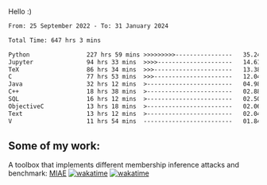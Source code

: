 Hello :)


<!--START_SECTION:waka-->

```txt
From: 25 September 2022 - To: 31 January 2024

Total Time: 647 hrs 3 mins

Python                227 hrs 59 mins >>>>>>>>>----------------   35.24 %
Jupyter               94 hrs 33 mins  >>>>---------------------   14.61 %
TeX                   86 hrs 34 mins  >>>----------------------   13.38 %
C                     77 hrs 53 mins  >>>----------------------   12.04 %
Java                  32 hrs 12 mins  >------------------------   04.98 %
C++                   18 hrs 38 mins  >------------------------   02.88 %
SQL                   16 hrs 12 mins  >------------------------   02.50 %
ObjectiveC            13 hrs 18 mins  >------------------------   02.06 %
Text                  13 hrs 12 mins  >------------------------   02.04 %
V                     11 hrs 54 mins  -------------------------   01.84 %
```

<!--END_SECTION:waka-->

## Some of my work: 

A toolbox that implements different membership inference attacks and benchmark: [MIAE](https://github.com/RPI-DSPlab) [![wakatime](https://wakatime.com/badge/user/18ac89f5-baf8-49e6-a5ee-d9272435ce3a/project/3e6541fd-578f-4d9d-9080-f2a42b2d10e1.svg)](https://wakatime.com/badge/user/18ac89f5-baf8-49e6-a5ee-d9272435ce3a/project/3e6541fd-578f-4d9d-9080-f2a42b2d10e1) [![wakatime](https://wakatime.com/badge/user/18ac89f5-baf8-49e6-a5ee-d9272435ce3a/project/5d5826e9-c6d6-4d86-8b00-0d1608c5f167.svg)](https://wakatime.com/badge/user/18ac89f5-baf8-49e6-a5ee-d9272435ce3a/project/5d5826e9-c6d6-4d86-8b00-0d1608c5f167)
